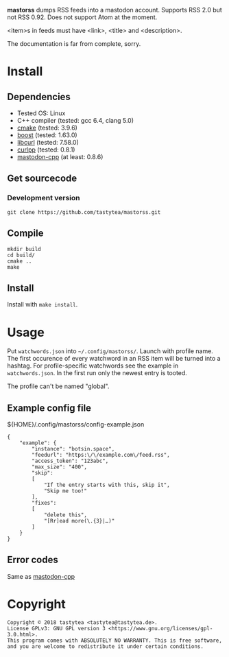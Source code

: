 **mastorss** dumps RSS feeds into a mastodon account.
Supports RSS 2.0 but not RSS 0.92. Does not support Atom at the moment.

\<item\>s in feeds must have \<link\>, \<title\> and \<description\>.

The documentation is far from complete, sorry.

# Install

## Dependencies

 * Tested OS: Linux
 * C++ compiler (tested: gcc 6.4, clang 5.0)
 * [cmake](https://cmake.org/) (tested: 3.9.6)
 * [boost](http://www.boost.org/) (tested: 1.63.0)
 * [libcurl](https://curl.haxx.se/) (tested: 7.58.0)
 * [curlpp](http://www.curlpp.org/) (tested: 0.8.1)
 * [mastodon-cpp](https://github.com/tastytea/mastodon-cpp) (at least: 0.8.6)

## Get sourcecode

### Development version

    git clone https://github.com/tastytea/mastorss.git

## Compile

    mkdir build
    cd build/
    cmake ..
    make

## Install

Install with `make install`.

# Usage

Put `watchwords.json` into `~/.config/mastorss/`. Launch with profile name.
The first occurence of every watchword in an RSS item will be turned into a hashtag.
For profile-specific watchwords see the example in `watchwords.json`.
In the first run only the newest entry is tooted.

The profile can't be named "global".

## Example config file

${HOME}/.config/mastorss/config-example.json

    {
        "example": {
            "instance": "botsin.space",
            "feedurl": "https:\/\/example.com\/feed.rss",
            "access_token": "123abc",
            "max_size": "400",
            "skip":
            [
                "If the entry starts with this, skip it",
                "Skip me too!"
            ],
            "fixes":
            [
                "delete this",
                "[Rr]ead more(\.{3}|…)"
            ]
        }
    }


## Error codes

Same as [mastodon-cpp](https://github.com/tastytea/mastodon-cpp/blob/master/README.md#error-codes)

# Copyright

    Copyright © 2018 tastytea <tastytea@tastytea.de>.
    License GPLv3: GNU GPL version 3 <https://www.gnu.org/licenses/gpl-3.0.html>.
    This program comes with ABSOLUTELY NO WARRANTY. This is free software,
    and you are welcome to redistribute it under certain conditions.
